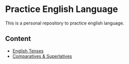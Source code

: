 # Practice English Language
This is a personal repository to practice english language.

## Content
* [English Tenses](docs/EnglishTenses.md)
* [Comparatives & Superlatives](docs/Comparatives-Superlatives.md)